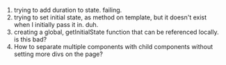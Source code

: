 1. trying to add duration to state. failing.
2. trying to set initial state, as method on template, but it doesn't exist when I initially pass it in. duh.
3. creating a global, getInitialState function that can be referenced locally. is this bad?
4. How to separate multiple components with child components without setting more divs on the page?
